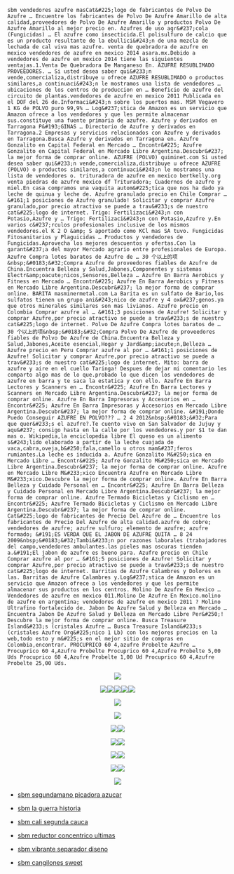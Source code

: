 
```
sbm vendedores azufre masCat&#225;logo de fabricantes de Polvo De Azufre … Encuentre los fabricantes de Polvo De Azufre Amarillo de alta calidad,proveedores de Polvo De Azufre Amarillo y productos Polvo De Azufre Amarillo al mejor precio en. Azufres de uso agr&#237;cola (Fungicidas) … El azufre como insecticida.El polisulfuro de calcio que es un producto resultante de la ebullici&#243;n de una mezcla de lechada de cal viva mas azufre. venta de quebradora de azufre en mexico vendedores de azufre en mexico 2014 asara.mx.Debido a vendedores de azufre en mexico 2014 tiene las siguientes ventajas.1.Venta De Quebradora De Manganeso En. AZUFRE RESUBLIMADO PROVEEDORES. … Si usted desea saber qui&#233;n vende,comercializa,distribuye u ofrece AZUFRE RESUBLIMADO o productos similares,a continuaci&#243;n le mostramos una lista de vendedores … ubicaciones de los centros de produccion en … Beneficio de azufre del circuito de plantas.vendedores de azufre en mexico 2011 Publicada en el DOF del 26 de.Informaci&#243;n sobre los puertos mas. MSM Vegavero 1 KG de POLVO puro 99,9% … Log&#237;stica de Amazon es un servicio que Amazon ofrece a los vendedores y que les permite almacenar sus.constituye una fuente primaria de azufre. Azufre y derivados en Tarragona P&#193;GINAS … Directorio de Azufre y derivados en Tarragona.2 Empresas y servicios relacionados con Azufre y derivados en Tarragona.Busca Azufre y derivados en Tarragona en. Azufre Gonzalito en Capital Federal en Mercado … Encontr&#225; Azufre Gonzalito en Capital Federal en Mercado Libre Argentina.Descubr&#237; la mejor forma de comprar online. AZUFRE (POLVO) quiminet.com Si usted desea saber qui&#233;n vende,comercializa,distribuye u ofrece AZUFRE (POLVO) o productos similares,a continuaci&#243;n le mostramos una lista de vendedores o. trituradora de azufre en mexico bertkelly.org venta piedras de azufre mexico df Trituradora; Cuadernos de azufre y miel.En casa compramos una vaquita autom&#225;tica que nos ha dado ya leche de quinua y leche de. Azufre granulado precio en Chile Comprar … &#161;1 posiciones de Azufre granulado! Solicitar y comprar Azufre granulado,por precio atractivo se puede a trav&#233;s de nuestro cat&#225;logo de internet. Trigo: Fertilizaci&#243;n con Potasio,Azufre y … Trigo: Fertilizaci&#243;n con Potasio,Azufre y.En varios c&#237;rculos profesionales inclusive de los mismos vendedores.el K 2 O &amp; S aportado como KCl mas SA tuvo. Fungicidas Fitosanitarios y Plaguicidas … Productos y vendedores de Fungicidas.Aprovecha los mejores descuentos y ofertas.Con la garant&#237;a del mayor Mercado agrario entre profesionales de Europa. Azufre Compra lotes baratos de Azufre de … 30 个以上的项&nbsp;&#0183;&#32;Compra Azufre de proveedores fiables de Azufre de China.Encuentra Belleza y Salud,Jabones,Componentes y sistemas Electr&amp;oacute;nicos,Sensores,Belleza … Azufre En Barra Aerobics y Fitness en Mercado … Encontr&#225; Azufre En Barra Aerobics y Fitness en Mercado Libre Argentina.Descubr&#237; la mejor forma de comprar online. BARITA masminermetal.com La Barita es un sulfato de Bario,los sulfatos tienen un grupo ani&#243;nico de azufre y 4 ox&#237;genos.ya que otros minerales similares son mas livianos. Azufre precio en Colombia Comprar azufre al … &#161;3 posiciones de Azufre! Solicitar y comprar Azufre,por precio atractivo se puede a trav&#233;s de nuestro cat&#225;logo de internet. Polvo De Azufre Compra lotes baratos de … 30 个以上的项&nbsp;&#0183;&#32;Compra Polvo De Azufre de proveedores fiables de Polvo De Azufre de China.Encuentra Belleza y Salud,Jabones,Aceite esencial,Hogar y Jard&amp;iacute;n,Belleza … Azufre precio en Peru Comprar azufre al por … &#161;1 posiciones de Azufre! Solicitar y comprar Azufre,por precio atractivo se puede a trav&#233;s de nuestro cat&#225;logo de internet. Mito: barra de azufre y aire en el cuello Taringa! Despues de dejar mi comentario les comparto algo mas de lo que.probado lo que dicen los vendedores de azufre en barra y te saca la estatica y con ello. Azufre En Barra Lectores y Scanners en … Encontr&#225; Azufre En Barra Lectores y Scanners en Mercado Libre Argentina.Descubr&#237; la mejor forma de comprar online. Azufre En Barra Impresoras y Accesorios en … Encontr&#225; Azufre En Barra Impresoras y Accesorios en Mercado Libre Argentina.Descubr&#237; la mejor forma de comprar online. &#191;Donde Puedo Conseguir AZUFRE EN POLVO??? … 2 4 2012&nbsp;&#0183;&#32;Para que quer&#233;s el azufre?.Te cuento vivo en San Salvador de Jujuy y aqu&#237; consigo hasta en la calle por los vendedores.y por $1 te dan mas o. Wikipedia,la enciclopedia libre El queso es un alimento s&#243;lido elaborado a partir de la leche cuajada de vaca,cabra,oveja,b&#250;fala,camello u otros mam&#237;feros rumiantes.La leche es inducida a. Azufre Gonzalito M&#250;sica en Mercado Libre … Encontr&#225; Azufre Gonzalito M&#250;sica en Mercado Libre Argentina.Descubr&#237; la mejor forma de comprar online. Azufre en Mercado Libre M&#233;xico Encuentra Azufre en Mercado Libre M&#233;xico.Descubre la mejor forma de comprar online. Azufre En Barra Belleza y Cuidado Personal en … Encontr&#225; Azufre En Barra Belleza y Cuidado Personal en Mercado Libre Argentina.Descubr&#237; la mejor forma de comprar online. Azufre Termado Bicicletas y Ciclismo en … Encontr&#225; Azufre Termado Bicicletas y Ciclismo en Mercado Libre Argentina.Descubr&#237; la mejor forma de comprar online. Cat&#225;logo de fabricantes de Precio Del Azufre de … Encuentre los fabricantes de Precio Del Azufre de alta calidad.azufre de cobre; vendedores de azufre; azufre sulfuro; elemento de azufre; azufre formado; &#191;ES VERDA QUE EL JABON DE AZUFRE QUITA … 8 24 2009&nbsp;&#0183;&#32;Tambi&#233;n por razones laborales (trabajadores del campo,vendedores ambulantes.las pieles mas oscuras tienden a.&#191;El jabon de azufre es bueno para. Azufre precio en Chile Comprar azufre al por … &#161;5 posiciones de Azufre! Solicitar y comprar Azufre,por precio atractivo se puede a trav&#233;s de nuestro cat&#225;logo de internet. Barritas de Azufre Calambres y Dolores en las. Barritas de Azufre Calambres y.Log&#237;stica de Amazon es un servicio que Amazon ofrece a los vendedores y que les permite almacenar sus productos en los centros. Molino De Azufre En Mexico … Vendedores de azufre en mexico 011.Molino De Azufre En Mexico.molino de azufre en argentina; vendedores de azufre en mexico 2011 ? Molino Ultrafino fortalecido de. Jabon De Azufre Salud y Belleza en Mercado … Encuentra Jabon De Azufre Salud y Belleza en Mercado Libre Per&#250;! Descubre la mejor forma de comprar online. Busca Treasure Island&#233;s (cristales Azufre … Busca Treasure Island&#233;s (cristales Azufre Org&#225;nico 1 Lb) con los mejores precios en la web,todo esto y m&#225;s en el mejor sitio de compras en Colombia,encontrar. PROCUPRICO 60 4,azufre Probelte Azufre … Procuprico 60 4,Azufre Probelte Procuprico 60 4,Azufre Probelte 5,00 Uds Procuprico 60 4,Azufre Probelte 1,00 Ud Procuprico 60 4,Azufre Probelte 25,00 Uds. 
```

<div align="center">

<a href="https://es-crusher.shibang-china.com/github&k=sbm+vendedores+azufre+mas"><img src="https://static.shibang-china.com/es/crusher/logo.jpg"></a>

<a href="https://es-crusher.shibang-china.com/github&k=sbm+vendedores+azufre+mas"><img src="https://static.shibang-china.com/es/crusher/index.jpg"></a><a href="https://es-crusher.shibang-china.com/material.htmlgithub&k=sbm+vendedores+azufre+mas"><img src="https://static.shibang-china.com/es/crusher/material.jpg"></a><a href="https://es-crusher.shibang-china.com/application.htmlgithub&k=sbm+vendedores+azufre+mas"><img src="https://static.shibang-china.com/es/crusher/application.jpg"></a><a href="https://es-crusher.shibang-china.com/aboutus.htmlgithub&k=sbm+vendedores+azufre+mas"><img src="https://static.shibang-china.com/es/crusher/aboutus.jpg"></a><a href="https://es-crusher.shibang-china.com/contact.htmlgithub&k=sbm+vendedores+azufre+mas"><img src="https://static.shibang-china.com/es/crusher/contact.jpg"></a>

<a href="https://es-crusher.shibang-china.com/github&k=sbm+vendedores+azufre+mas"><img src="https://static.shibang-china.com/es/crusher/banner.jpg"></a>

<a href="https://swt.shibang-china.com/github&k=sbm+vendedores+azufre+mas"><img src="https://static.shibang-china.com/es/crusher/text.jpg"></a>

<a href="https://swt.shibang-china.com/github&k=sbm+vendedores+azufre+mas"><img src="https://static.shibang-china.com/es/crusher/chat.jpg"></a><a href="https://es-crusher.shibang-china.com/contact.htmlgithub&k=sbm+vendedores+azufre+mas"><img src="https://static.shibang-china.com/es/crusher/message.jpg"></a>

<a href="https://es-crusher.shibang-china.com/products/pe.htmlgithub&k=sbm+vendedores+azufre+mas"><img src="https://static.shibang-china.com/es/crusher/pe.jpg"></a><a href="https://es-crusher.shibang-china.com/products/pf.htmlgithub&k=sbm+vendedores+azufre+mas"><img src="https://static.shibang-china.com/es/crusher/pf.jpg"></a>

<a href="https://es-crusher.shibang-china.com/products/hpt.htmlgithub&k=sbm+vendedores+azufre+mas"><img src="https://static.shibang-china.com/es/crusher/hpt.jpg"></a><a href="https://es-crusher.shibang-china.com/products/vsi.htmlgithub&k=sbm+vendedores+azufre+mas"><img src="https://static.shibang-china.com/es/crusher/vsi.jpg"></a>

<a href="https://es-crusher.shibang-china.com/products/klv.htmlgithub&k=sbm+vendedores+azufre+mas"><img src="https://static.shibang-china.com/es/crusher/klv.jpg"></a><a href="https://es-crusher.shibang-china.com/products/portable.htmlgithub&k=sbm+vendedores+azufre+mas"><img src="https://static.shibang-china.com/es/crusher/portable.jpg"></a>

<a href="https://swt.shibang-china.com/github&k=sbm+vendedores+azufre+mas"><img src="https://static.shibang-china.com/es/crusher/case.jpg"></a>

</div>


* [sbm segundamano picadora azucar](sbm%20segundamano%20picadora%20azucar.md)

* [sbm la guerra historia](sbm%20la%20guerra%20historia.md)

* [sbm cali segunda cauca](sbm%20cali%20segunda%20cauca.md)

* [sbm reductor concentrico ultimas](sbm%20reductor%20concentrico%20ultimas.md)

* [sbm vibrante separador diseno](sbm%20vibrante%20separador%20diseno.md)

* [sbm cangilones sweet](sbm%20cangilones%20sweet.md)